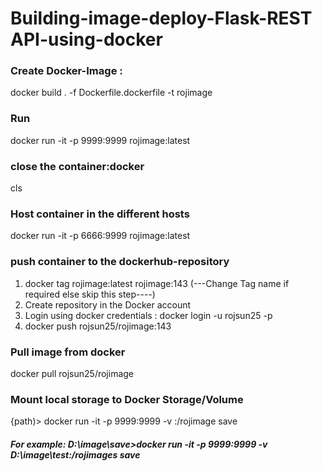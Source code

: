# Building-image-deploy-Flask-REST API-using-docker

### Create Docker-Image :  
docker build . -f Dockerfile.dockerfile -t rojimage

### Run
docker run -it -p  9999:9999 rojimage:latest

### close the container:docker
cls

### Host container in the different hosts
docker run -it -p  6666:9999 rojimage:latest



### push container to the dockerhub-repository

1. docker tag rojimage:latest rojimage:143  (---Change Tag name if required else skip this step----)
2. Create repository in the Docker account
3. Login using docker credentials  :  docker login -u rojsun25 -p <password>
4. docker push rojsun25/rojimage:143

### Pull image from docker
docker pull rojsun25/rojimage  

  
### Mount local storage to Docker Storage/Volume 
{path)> docker run -it -p  9999:9999 -v <respective-path> :/rojimage save
##### For example: D:\image\save>docker run -it -p  9999:9999 -v D:\image\test\:/rojimages save

